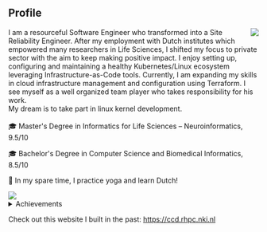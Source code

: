 ## Profile

<img align="right" src="https://thumbs.gfycat.com/PointedFrequentImperatorangel-size_restricted.gif">

I am a resourceful Software Engineer who transformed into a Site Reliability Engineer. After my employment with Dutch institutes which empowered many researchers in Life Sciences, I shifted my focus to private sector with the aim to keep making positive impact.
I enjoy setting up, configuring and maintaining a healthy Kubernetes/Linux ecosystem leveraging Infrastructure-as-Code tools. Currently, I am expanding my skills in cloud infrastructure management and configuration using Terraform.
I see myself as a well organized team player who takes responsibility for his work.
<br>
My dream is to take part in linux kernel development.
<br><br>
🎓 Master's Degree in Informatics for Life Sciences – Neuroinformatics, 9.5/10

🎓 Bachelor's Degree in Computer Science and Biomedical Informatics, 8.5/10

:seedling: In my spare time, I practice yoga and learn Dutch!

<img align="center" src="https://www.dropbox.com/s/xh4a5287uszjpkd/skills_word_cloudT.png?raw=1">
<details>
<summary>Achievements</summary>
  <ul>
  <li>I won the award for the higher grade of the first year during my master's
degree from Foundation for Education and European Civilization</li>
    <li>I won the award for the higher final grade for my bachelor's degree from
Greek State Scholarships Foundation</li>
</ul>
</details>

Check out this website I built in the past: https://ccd.rhpc.nki.nl

<!---
gdamaskos/gdamaskos is a ✨ special ✨ repository because its `README.md` (this file) appears on your GitHub profile.
You can click the Preview link to take a look at your changes.

- 👋 Hi, I’m @gdamaskos
- 👀 I’m interested in ...
- 🌱 I’m currently learning ...
- 💞️ I’m looking to collaborate on ...
- 📫 How to reach me ...

--->
